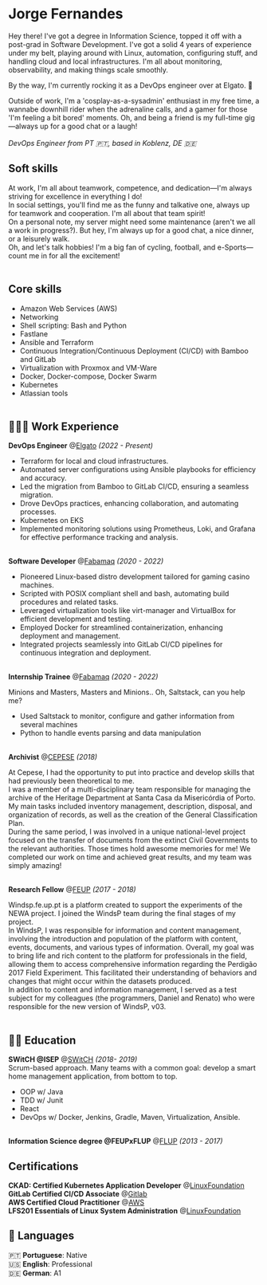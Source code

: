 # Jorge Fernandes
Hey there! I've got a degree in Information Science, topped it off with a post-grad in Software Development. I've got a solid 4 years of experience under my belt, playing around with Linux, automation, configuring stuff, and handling cloud and local infrastructures. I'm all about monitoring, observability, and making things scale smoothly.

By the way, I'm currently rocking it as a DevOps engineer over at Elgato. 🚀

Outside of work, I'm a 'cosplay-as-a-sysadmin' enthusiast in my free time, a wannabe downhill rider when the adrenaline calls, and a gamer for those 'I'm feeling a bit bored' moments. Oh, and being a friend is my full-time gig—always up for a good chat or a laugh!<br><br>
_DevOps Engineer from PT 🇵🇹, based in Koblenz, DE 🇩🇪_ <br>

##  Soft skills
At work, I'm all about teamwork, competence, and dedication—I'm always striving for excellence in everything I do!  
In social settings, you'll find me as the funny and talkative one, always up for teamwork and cooperation. I'm all about that team spirit!  
On a personal note, my server might need some maintenance (aren't we all a work in progress?). But hey, I'm always up for a good chat, a nice dinner, or a leisurely walk.  
Oh, and let's talk hobbies! I'm a big fan of cycling, football, and e-Sports—count me in for all the excitement!
<br><br>
##  Core skills
- Amazon Web Services (AWS)
- Networking
- Shell scripting: Bash and Python
- Fastlane
- Ansible and Terraform
- Continuous Integration/Continuous Deployment (CI/CD) with Bamboo and GitLab
- Virtualization with Proxmox and VM-Ware
- Docker, Docker-compose, Docker Swarm
- Kubernetes
- Atlassian tools
<br><br>
## 👩🏼‍💻 Work Experience

**DevOps Engineer** @[Elgato](https://elgato.com/) _(2022 - Present)_ <br>
- Terraform for local and cloud infrastructures.
- Automated server configurations using Ansible playbooks for efficiency and accuracy.
- Led the migration from Bamboo to GitLab CI/CD, ensuring a seamless migration.
- Drove DevOps practices, enhancing collaboration, and automating processes.
- Kubernetes on EKS
- Implemented monitoring solutions using Prometheus, Loki, and Grafana for effective performance tracking and analysis.
<br><br>

**Software Developer** @[Fabamaq](https://fabamaq.com/) _(2020 - 2022)_ <br>
- Pioneered Linux-based distro development tailored for gaming casino machines.
- Scripted with POSIX compliant shell and bash, automating build procedures and related tasks.
- Leveraged virtualization tools like virt-manager and VirtualBox for efficient development and testing.
- Employed Docker for streamlined containerization, enhancing deployment and management.
- Integrated projects seamlessly into GitLab CI/CD pipelines for continuous integration and deployment.
<br><br>

**Internship Trainee** @[Fabamaq](https://fabamaq.com/) _(2020 - 2022)_ <br>

Minions and Masters, Masters and Minions.. Oh, Saltstack, can you help me? 
- Used Saltstack to monitor, configure and gather information from several machines
- Python to handle events parsing and data manipulation
<br><br>

**Archivist** @[CEPESE](https://www.cepese.pt/portal/pt) _(2018)_ <br>

At Cepese, I had the opportunity to put into practice and develop skills that had previously been theoretical to me.  
I was a member of a multi-disciplinary team responsible for managing the archive of the Heritage Department at Santa Casa da Misericórdia of Porto. My main tasks included inventory management, description, disposal, and organization of records, as well as the creation of the General Classification Plan.  
During the same period, I was involved in a unique national-level project focused on the transfer of documents from the extinct Civil Governments to the relevant authorities.
Those times hold awesome memories for me! We completed our work on time and achieved great results, and my team was simply amazing!
<br><br>

**Research Fellow** @[FEUP](https://perdigao.fe.up.pt/about) _(2017 - 2018)_ <br>

Windsp.fe.up.pt is a platform created to support the experiments of the NEWA project. I joined the WindsP team during the final stages of my project.  
In WindsP, I was responsible for information and content management, involving the introduction and population of the platform with content, events, documents, and various types of information. Overall, my goal was to bring life and rich content to the platform for professionals in the field, allowing them to access comprehensive information regarding the Perdigão 2017 Field Experiment. This facilitated their understanding of behaviors and changes that might occur within the datasets produced.  
In addition to content and information management, I served as a test subject for my colleagues (the programmers, Daniel and Renato) who were responsible for the new version of WindsP, v03.
<br><br>

##  👨‍🎓 Education
**SWitCH @ISEP** @[SWitCH](https://portotechhub.com/switch/switch-dev/) _(2018- 2019)_ <br>
Scrum-based approach. Many teams with a common goal: develop a smart home management application, from bottom to top.
- OOP w/ Java
- TDD w/ Junit
- React
- DevOps w/ Docker, Jenkins, Gradle, Maven, Virtualization, Ansible. 
<br><br>

**Information Science degree @FEUPxFLUP** @[FLUP]([https://fabamaq.com/](https://sigarra.up.pt/flup/en/CUR_GERAL.CUR_VIEW?pv_curso_id=454)) _(2013 - 2017)_ <br>


##  Certifications
**CKAD: Certified Kubernetes Application Developer** @[LinuxFoundation](https://www.credly.com/badges/6b0cdfb5-d069-41f8-9a06-9a9b07ad0aa9) <br>
**GitLab Certified CI/CD Associate** @[Gitlab](https://www.credly.com/earner/earned/badge/c3092c7b-c539-46e1-816d-c0883f611190) <br>
**AWS Certified Cloud Practitioner** @[AWS](https://www.credly.com/earner/earned/badge/2528ad02-13d8-44bd-9d60-cdd3df4259c4) <br>
**LFS201 Essentials of Linux System Administration** @[LinuxFoundation](https://www.credly.com/earner/earned/badge/ab95f147-bf18-4198-a88b-0358585ca53f) <br>


## 💬 Languages

🇵🇹 **Portuguese**: Native <br>
🇺🇸 **English**: Professional <br>
🇩🇪 **German**: A1
<br><br>


